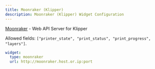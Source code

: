 ```yaml
---
title: Moonraker (Klipper)
description: Moonraker (Klipper) Widget Configuration
---
```


[Moonraker](https://github.com/Arksine/moonraker) - Web API Server for Klipper

Allowed fields: `["printer_state", "print_status", "print_progress", "layers"]`.

```yaml
widget:
  type: moonraker
  url: http://moonraker.host.or.ip:port
```
